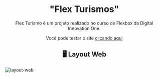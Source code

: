 <h1 align="center" dir="auto"> "Flex Turismos"</h1>

<p align="center" dir="auto">Flex Turismo é um projeto realizado no curso de Flexbox da Digital Innovation One.</p>

<p align="center" dir="auto"> Você pode testar o site <a href="https://yannarp.github.io/Flex-turismo/" rel="nofollow">clicando aqui</a></p>

<h2 align="center" dir="auto">
  
  </g-emoji> 🖥️ Layout Web </h2>
  
  ![layout-web](https://user-images.githubusercontent.com/81976280/159927792-806ad5f6-fdad-4e2c-b16f-6dc6d680a2e9.jpeg)


